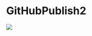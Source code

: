 # GitHubPublish2

<a href="https://azuredeploy.net/?repository=https://github.com/gauravanandwhiz/GitHubPublish2.git" target="_blank">
    <img src="http://azuredeploy.net/deploybutton.png"/>
</a>
